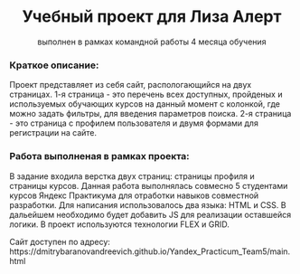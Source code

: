 <h1 align="center">Учебный проект для Лиза Алерт</h1>
<p align="center">выполнен в рамках командной работы 4 месяца обучения</p>
<h3>Краткое описание:</h3>
<p>Проект представляет из себя сайт, распологающийся на двух страницах. 1-я страница - это перечень всех доступных, пройденых и используемых обучающих курсов на данный момент с колонкой, где можно задать фильтры, для введения параметров поиска. 2-я страница - это страница с профилем пользователя и двумя формами для регистрации на сайте.</p>
<h3>Работа выполненая в рамках проекта:</h3>
<p>В задание входила верстка двух страниц: страницы профиля и страницы курсов.
Данная работа выполнялась совмесно 5 студентами курсов Яндекс Практикума для отработки навыков совместной разработки. Для написания использовалось два языка: HTML и CSS.  В дальейшем необходимо будет добавить JS для реализации оставшейся логики. В проект используются технологии FLEX и GRID.</p>
<p>Сайт доступен по адресу: https://dmitrybaranovandreevich.github.io/Yandex_Practicum_Team5/main.html</p>
